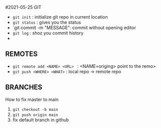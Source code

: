 #2021-05-25 GIT
- `git init` : initialize git repo in current location
- `git status` : gives you the status
- `git commit -m "MESSAGE": commit without opening editor
- `git log` : shoz you commit history
- 
## REMOTES

- `git remote add <NAME> <URL> ` : <NAME=origing> point to the remo>
- `git push <WHERE> <WHAT>` : local repo -> remote repo

## BRANCHES

How to fix master to main
1. `git checkout -b main`
2. `git push origin main`
3. fix default branch in github
